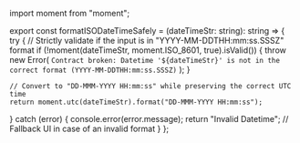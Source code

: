 import moment from "moment";

export const formatISODateTimeSafely = (dateTimeStr: string): string => {
  try {
    // Strictly validate if the input is in "YYYY-MM-DDTHH:mm:ss.SSSZ" format
    if (!moment(dateTimeStr, moment.ISO_8601, true).isValid()) {
      throw new Error(
        `Contract broken: Datetime '${dateTimeStr}' is not in the correct format (YYYY-MM-DDTHH:mm:ss.SSSZ)`
      );
    }

    // Convert to "DD-MMM-YYYY HH:mm:ss" while preserving the correct UTC time
    return moment.utc(dateTimeStr).format("DD-MMM-YYYY HH:mm:ss"); 
  } catch (error) {
    console.error(error.message);
    return "Invalid Datetime"; // Fallback UI in case of an invalid format
  }
};
